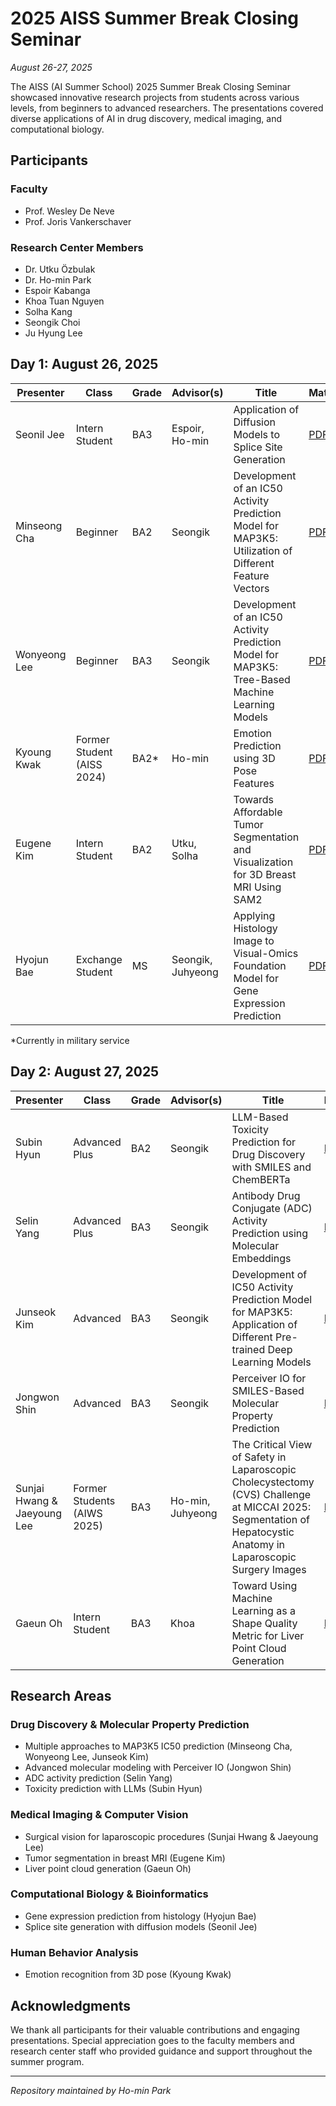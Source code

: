# 2025 AISS Summer Break Closing Seminar
*August 26-27, 2025*

The AISS (AI Summer School) 2025 Summer Break Closing Seminar showcased innovative research projects from students across various levels, from beginners to advanced researchers. The presentations covered diverse applications of AI in drug discovery, medical imaging, and computational biology.

## Participants

### Faculty
- Prof. Wesley De Neve
- Prof. Joris Vankerschaver

### Research Center Members
- Dr. Utku Özbulak
- Dr. Ho-min Park
- Espoir Kabanga
- Khoa Tuan Nguyen
- Solha Kang
- Seongik Choi
- Ju Hyung Lee

## Day 1: August 26, 2025

| Presenter | Class | Grade | Advisor(s) | Title | Materials |
|-----------|-------|-------|------------|-------|-----------|
| Seonil Jee | Intern Student | BA3 | Espoir, Ho-min | Application of Diffusion Models to Splice Site Generation | [PDF](https://www.dropbox.com/scl/fi/ptnbe3zjh572x41kb2juh/Seonil-Jee-20250826-Application-of-Diffusion-Models-to-Splice-Site-Generation.pdf?rlkey=lxtyx4uzizbgbwfmgonw5merx&st=mtm4s478&dl=0) |
| Minseong Cha | Beginner | BA2 | Seongik | Development of an IC50 Activity Prediction Model for MAP3K5: Utilization of Different Feature Vectors | [PDF](https://www.dropbox.com/scl/fi/ycotuh3rio8bqax049tji/Miseong-Cha-20250827-Development-of-an-IC50-Activity-Prediction-Model-for-MAP3K5-utilization-of-different-feature-vectors.pdf.pdf?rlkey=qzl9o72s33j0gw1n47d5fy8et&st=mhmjshsh&dl=0) |
| Wonyeong Lee | Beginner | BA3 | Seongik | Development of an IC50 Activity Prediction Model for MAP3K5: Tree-Based Machine Learning Models | [PDF](https://www.dropbox.com/scl/fi/t7thf0gzh9x5wiv7k5gf1/Wonyeong-Lee-20250826-Development-of-an-IC50-Activity-Prediction-Model-for-MAP3K5-Tree-Based-Machine-Learning-Models.pdf?rlkey=psrl0mukuy8xc1fxbdld3wjfm&st=v9qrwhfp&dl=0) |
| Kyoung Kwak | Former Student (AISS 2024) | BA2* | Ho-min | Emotion Prediction using 3D Pose Features | [PDF](https://www.dropbox.com/scl/fi/loewk16ltplmjn2jswkty/Jason-Kwak-20250826-Emotion-Prediction-using-3D-Pose-Features.pdf?rlkey=w0j9879ivl6n3m9pd65t72l7f&st=amtnyctv&dl=0) |
| Eugene Kim | Intern Student | BA2 | Utku, Solha | Towards Affordable Tumor Segmentation and Visualization for 3D Breast MRI Using SAM2 | [PDF](https://www.dropbox.com/scl/fi/nabjk7ppiddrsi2xpttfx/Eugene-Kim-20250826-Towards-Affordable-Tumor-Segmentation-and-Visualization-for-3D-Breast-MRI-Using-SAM2.pdf?rlkey=pwdq4gax9qag5rhpszn1gl5xb&st=gpy3j0ro&dl=0) |
| Hyojun Bae | Exchange Student | MS | Seongik, Juhyeong | Applying Histology Image to Visual-Omics Foundation Model for Gene Expression Prediction | [PDF](https://www.dropbox.com/scl/fi/hsf5947hnkcsldazzbk6i/Hyojun-Bae-20250826-Applying-histology-image-to-Visual-Omics-Foundation-Model-for-Gene-Expression-Prediction.pdf?rlkey=vjmxszdypmxzz4r4ian258f8v&st=dqyhn99f&dl=0) |

*Currently in military service

## Day 2: August 27, 2025

| Presenter | Class | Grade | Advisor(s) | Title | Materials |
|-----------|-------|-------|------------|-------|-----------|
| Subin Hyun | Advanced Plus | BA2 | Seongik | LLM-Based Toxicity Prediction for Drug Discovery with SMILES and ChemBERTa | [PDF](https://www.dropbox.com/scl/fi/yeqzdq2bo7sx8nt7e4hst/Subin-Hyun-20250827-LLM-Based-Toxicity-Prediction-for-Drug-Discovery-with-SMILES-and-ChemBERTa.pdf?rlkey=5xav7if8qtwlmelxs05ep5225&st=1xfdwjyv&dl=0) |
| Selin Yang | Advanced Plus | BA3 | Seongik | Antibody Drug Conjugate (ADC) Activity Prediction using Molecular Embeddings | [PDF](https://www.dropbox.com/scl/fi/pgcl66lkliyl1sb6ltyh4/Selin-Yang-20250827-Antibody-Drug-Conjugate-ADC-Activity-Prediction-using-Molecular-Embeddings.pdf?rlkey=2l98du1asn4m8jj5wwasp9pti&st=8afgnxmb&dl=0) |
| Junseok Kim | Advanced | BA3 | Seongik | Development of IC50 Activity Prediction Model for MAP3K5: Application of Different Pre-trained Deep Learning Models | [PDF](https://www.dropbox.com/scl/fi/o3wejdeovi2cbush5zna1/Junseok-Kim-20250827-Development-of-IC50-Activity-Prediction-Model-for-MAP3K5-Application-of-Different-Pre-trained-Deep-Learning-Models.pdf?rlkey=ppm5obzuf5dehvnmaz98n1a60&st=3ykhlyat&dl=0) |
| Jongwon Shin | Advanced | BA3 | Seongik | Perceiver IO for SMILES-Based Molecular Property Prediction | [PDF](https://www.dropbox.com/scl/fi/7754kfuhegmvd06ae06zu/Jongwon-Shin-20250827-Perceiver-IO-for-SMILES-Based-Molecular-Property-Prediction.pdf?rlkey=zukgqm58d5jn95sff2oy76oz3&st=4bg9qita&dl=0) |
| Sunjai Hwang & Jaeyoung Lee | Former Students (AIWS 2025) | BA3 | Ho-min, Juhyeong | The Critical View of Safety in Laparoscopic Cholecystectomy (CVS) Challenge at MICCAI 2025: Segmentation of Hepatocystic Anatomy in Laparoscopic Surgery Images | [PDF](https://www.dropbox.com/scl/fi/f8378q6ej4wvj88bbk71o/Sunjai-Hwang-and-Jaeyoung-Lee-20250827-The-Critical-View-of-Safety-in-Laparoscopic-Cholecystectomy-CVS-Challenge-at-MICCAI-2025-Segmentation-of-HepatocysticAnatomy-in-Laparoscopic-Surgery-Images.pdf?rlkey=1y7wkltokx2bozofuoso1xs4s&st=s31zcl48&dl=0) |
| Gaeun Oh | Intern Student | BA3 | Khoa | Toward Using Machine Learning as a Shape Quality Metric for Liver Point Cloud Generation | [PDF](https://www.dropbox.com/scl/fi/u3wt1fly5yp2o7bqt5olv/Gaeun-Oh-20250827-Toward-Using-Machine-Learning-as-a-Shape-Quality-Metric-for-Liver-Point-Cloud-Generation.pdf?rlkey=w4cygk01c0we8qsr9sczf18dk&st=kpp7zcfz&dl=0) |

## Research Areas

### Drug Discovery & Molecular Property Prediction
- Multiple approaches to MAP3K5 IC50 prediction (Minseong Cha, Wonyeong Lee, Junseok Kim)
- Advanced molecular modeling with Perceiver IO (Jongwon Shin)
- ADC activity prediction (Selin Yang)
- Toxicity prediction with LLMs (Subin Hyun)

### Medical Imaging & Computer Vision
- Surgical vision for laparoscopic procedures (Sunjai Hwang & Jaeyoung Lee)
- Tumor segmentation in breast MRI (Eugene Kim)
- Liver point cloud generation (Gaeun Oh)

### Computational Biology & Bioinformatics
- Gene expression prediction from histology (Hyojun Bae)
- Splice site generation with diffusion models (Seonil Jee)

### Human Behavior Analysis
- Emotion recognition from 3D pose (Kyoung Kwak)

## Acknowledgments

We thank all participants for their valuable contributions and engaging presentations. Special appreciation goes to the faculty members and research center staff who provided guidance and support throughout the summer program.

---

*Repository maintained by Ho-min Park*
